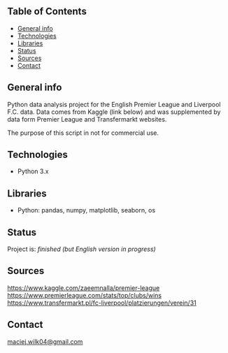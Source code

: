 ## Table of Contents
* [General info](#general-info)
* [Technologies](#technologies)
* [Libraries](#libraries)
* [Status](#status)
* [Sources](#sources)
* [Contact](#contact)

## General info

Python data analysis project for the English Premier League and Liverpool F.C. data. Data comes from Kaggle (link below) and was supplemented by data form Premier League and Transfermarkt websites.

The purpose of this script in not for commercial use.

## Technologies
* Python 3.x

## Libraries
* Python: pandas, numpy, matplotlib, seaborn, os

## Status
Project is: _finished (but English version in progress)_

## Sources
https://www.kaggle.com/zaeemnalla/premier-league
https://www.premierleague.com/stats/top/clubs/wins
https://www.transfermarkt.pl/fc-liverpool/platzierungen/verein/31

## Contact
maciej.wilk04@gmail.com
